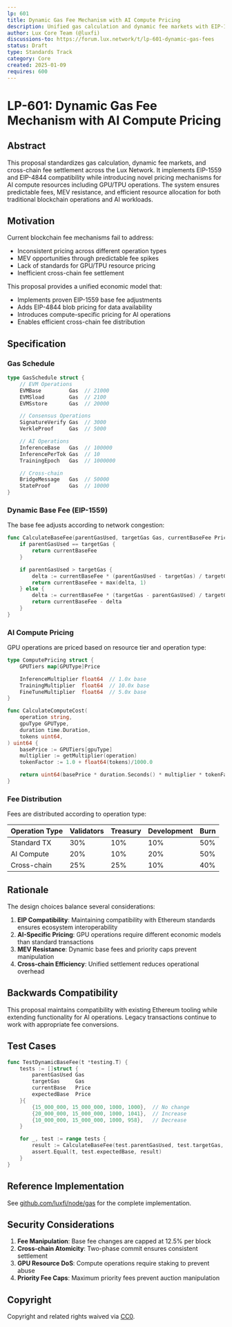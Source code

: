 ```yaml
---
lp: 601
title: Dynamic Gas Fee Mechanism with AI Compute Pricing
description: Unified gas calculation and dynamic fee markets with EIP-1559/4844 compatibility plus AI compute resource pricing
author: Lux Core Team (@luxfi)
discussions-to: https://forum.lux.network/t/lp-601-dynamic-gas-fees
status: Draft
type: Standards Track
category: Core
created: 2025-01-09
requires: 600
---
```


# LP-601: Dynamic Gas Fee Mechanism with AI Compute Pricing

## Abstract

This proposal standardizes gas calculation, dynamic fee markets, and cross-chain fee settlement across the Lux Network. It implements EIP-1559 and EIP-4844 compatibility while introducing novel pricing mechanisms for AI compute resources including GPU/TPU operations. The system ensures predictable fees, MEV resistance, and efficient resource allocation for both traditional blockchain operations and AI workloads.

## Motivation

Current blockchain fee mechanisms fail to address:
- Inconsistent pricing across different operation types
- MEV opportunities through predictable fee spikes
- Lack of standards for GPU/TPU resource pricing
- Inefficient cross-chain fee settlement

This proposal provides a unified economic model that:
- Implements proven EIP-1559 base fee adjustments
- Adds EIP-4844 blob pricing for data availability
- Introduces compute-specific pricing for AI operations
- Enables efficient cross-chain fee distribution

## Specification

### Gas Schedule

```go
type GasSchedule struct {
    // EVM Operations
    EVMBase         Gas  // 21000
    EVMSload        Gas  // 2100
    EVMSstore       Gas  // 20000

    // Consensus Operations
    SignatureVerify Gas  // 3000
    VerkleProof     Gas  // 5000

    // AI Operations
    InferenceBase   Gas  // 100000
    InferencePerTok Gas  // 10
    TrainingEpoch   Gas  // 1000000

    // Cross-chain
    BridgeMessage   Gas  // 50000
    StateProof      Gas  // 10000
}
```

### Dynamic Base Fee (EIP-1559)

The base fee adjusts according to network congestion:

```go
func CalculateBaseFee(parentGasUsed, targetGas Gas, currentBaseFee Price) Price {
    if parentGasUsed == targetGas {
        return currentBaseFee
    }

    if parentGasUsed > targetGas {
        delta := currentBaseFee * (parentGasUsed - targetGas) / targetGas / 8
        return currentBaseFee + max(delta, 1)
    } else {
        delta := currentBaseFee * (targetGas - parentGasUsed) / targetGas / 8
        return currentBaseFee - delta
    }
}
```

### AI Compute Pricing

GPU operations are priced based on resource tier and operation type:

```go
type ComputePricing struct {
    GPUTiers map[GPUType]Price

    InferenceMultiplier float64  // 1.0x base
    TrainingMultiplier  float64  // 10.0x base
    FineTuneMultiplier  float64  // 5.0x base
}

func CalculateComputeCost(
    operation string,
    gpuType GPUType,
    duration time.Duration,
    tokens uint64,
) uint64 {
    basePrice := GPUTiers[gpuType]
    multiplier := getMultiplier(operation)
    tokenFactor := 1.0 + float64(tokens)/1000.0

    return uint64(basePrice * duration.Seconds() * multiplier * tokenFactor)
}
```

### Fee Distribution

Fees are distributed according to operation type:

| Operation Type | Validators | Treasury | Development | Burn |
|---------------|------------|----------|-------------|------|
| Standard TX   | 30%        | 10%      | 10%         | 50%  |
| AI Compute    | 20%        | 10%      | 20%         | 50%  |
| Cross-chain   | 25%        | 25%      | 10%         | 40%  |

## Rationale

The design choices balance several considerations:

1. **EIP Compatibility**: Maintaining compatibility with Ethereum standards ensures ecosystem interoperability
2. **AI-Specific Pricing**: GPU operations require different economic models than standard transactions
3. **MEV Resistance**: Dynamic base fees and priority caps prevent manipulation
4. **Cross-chain Efficiency**: Unified settlement reduces operational overhead

## Backwards Compatibility

This proposal maintains compatibility with existing Ethereum tooling while extending functionality for AI operations. Legacy transactions continue to work with appropriate fee conversions.

## Test Cases

```go
func TestDynamicBaseFee(t *testing.T) {
    tests := []struct {
        parentGasUsed Gas
        targetGas     Gas
        currentBase   Price
        expectedBase  Price
    }{
        {15_000_000, 15_000_000, 1000, 1000},  // No change
        {20_000_000, 15_000_000, 1000, 1041},  // Increase
        {10_000_000, 15_000_000, 1000, 958},   // Decrease
    }

    for _, test := range tests {
        result := CalculateBaseFee(test.parentGasUsed, test.targetGas, test.currentBase)
        assert.Equal(t, test.expectedBase, result)
    }
}
```

## Reference Implementation

See [github.com/luxfi/node/gas](https://github.com/luxfi/node/tree/main/gas) for the complete implementation.

## Security Considerations

1. **Fee Manipulation**: Base fee changes are capped at 12.5% per block
2. **Cross-chain Atomicity**: Two-phase commit ensures consistent settlement
3. **GPU Resource DoS**: Compute operations require staking to prevent abuse
4. **Priority Fee Caps**: Maximum priority fees prevent auction manipulation

## Copyright

Copyright and related rights waived via [CC0](../LICENSE.md).